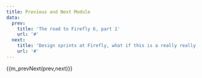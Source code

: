 ```yaml
---
title: Previous and Next Module
data:
  prev:
    title: 'The road to Firefly 6, part 1'
    url: '#'
  next:
    title: 'Design sprints at Firefly, what if this is a really really really long title? When then huh? WHAT THEN?!'
    url: '#'
---
```

{{m_prevNext(prev,next)}}
